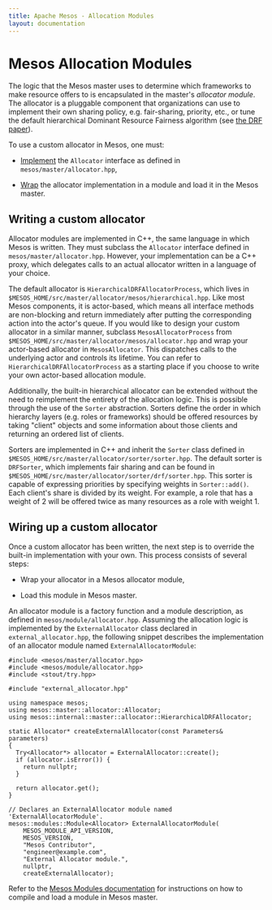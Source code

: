 ```yaml
---
title: Apache Mesos - Allocation Modules
layout: documentation
---
```


# Mesos Allocation Modules

The logic that the Mesos master uses to determine which frameworks to make resource offers to is encapsulated in the master's _allocator module_. The allocator is a pluggable component that organizations can use to implement their own sharing policy, e.g. fair-sharing, priority, etc., or tune the default hierarchical Dominant Resource Fairness algorithm (see [the DRF paper](https://www.cs.berkeley.edu/~alig/papers/drf.pdf)).

To use a custom allocator in Mesos, one must:

- [Implement](#writing-a-custom-allocator) the `Allocator` interface as defined in `mesos/master/allocator.hpp`,

- [Wrap](#wiring-up-a-custom-allocator) the allocator implementation in a module and load it in the Mesos master.

<a name="writing-a-custom-allocator"></a>
## Writing a custom allocator

Allocator modules are implemented in C++, the same language in which Mesos is written. They must subclass the `Allocator` interface defined in `mesos/master/allocator.hpp`. However, your implementation can be a C++ proxy, which delegates calls to an actual allocator written in a language of your choice.

The default allocator is `HierarchicalDRFAllocatorProcess`, which lives in `$MESOS_HOME/src/master/allocator/mesos/hierarchical.hpp`. Like most Mesos components, it is actor-based, which means all interface methods are non-blocking and return immediately after putting the corresponding action into the actor's queue. If you would like to design your custom allocator in a similar manner, subclass `MesosAllocatorProcess` from `$MESOS_HOME/src/master/allocator/mesos/allocator.hpp` and wrap your actor-based allocator in `MesosAllocator`. This dispatches calls to the underlying actor and controls its lifetime. You can refer to `HierarchicalDRFAllocatorProcess` as a starting place if you choose to write your own actor-based allocation module.


Additionally, the built-in hierarchical allocator can be extended without the need to reimplement the entirety of the allocation logic. This is possible through the use of the `Sorter` abstraction. Sorters define the order in which hierarchy layers (e.g. roles or frameworks) should be offered resources by taking "client" objects and some information about those clients and returning an ordered list of clients.

Sorters are implemented in C++ and inherit the `Sorter` class defined in `$MESOS_HOME/src/master/allocator/sorter/sorter.hpp`. The default sorter is `DRFSorter`, which implements fair sharing and can be found in `$MESOS_HOME/src/master/allocator/sorter/drf/sorter.hpp`. This sorter is capable of expressing priorities by specifying weights in `Sorter::add()`. Each client's share is divided by its weight. For example, a role that has a weight of 2 will be offered twice as many resources as a role with weight 1.

<a name="wiring-up-a-custom-allocator"></a>
## Wiring up a custom allocator

Once a custom allocator has been written, the next step is to override the built-in implementation with your own. This process consists of several steps:

- Wrap your allocator in a Mesos allocator module,

- Load this module in Mesos master.

An allocator module is a factory function and a module description, as defined in `mesos/module/allocator.hpp`. Assuming the allocation logic is implemented by the `ExternalAllocator` class declared in `external_allocator.hpp`, the following snippet describes the implementation of an allocator module named `ExternalAllocatorModule`:

~~~{.cpp}
#include <mesos/master/allocator.hpp>
#include <mesos/module/allocator.hpp>
#include <stout/try.hpp>

#include "external_allocator.hpp"

using namespace mesos;
using mesos::master::allocator::Allocator;
using mesos::internal::master::allocator::HierarchicalDRFAllocator;

static Allocator* createExternalAllocator(const Parameters& parameters)
{
  Try<Allocator*> allocator = ExternalAllocator::create();
  if (allocator.isError()) {
    return nullptr;
  }

  return allocator.get();
}

// Declares an ExternalAllocator module named 'ExternalAllocatorModule'.
mesos::modules::Module<Allocator> ExternalAllocatorModule(
    MESOS_MODULE_API_VERSION,
    MESOS_VERSION,
    "Mesos Contributor",
    "engineer@example.com",
    "External Allocator module.",
    nullptr,
    createExternalAllocator);
~~~

Refer to the [Mesos Modules documentation](modules.md) for instructions on how to compile and load a module in Mesos master.

